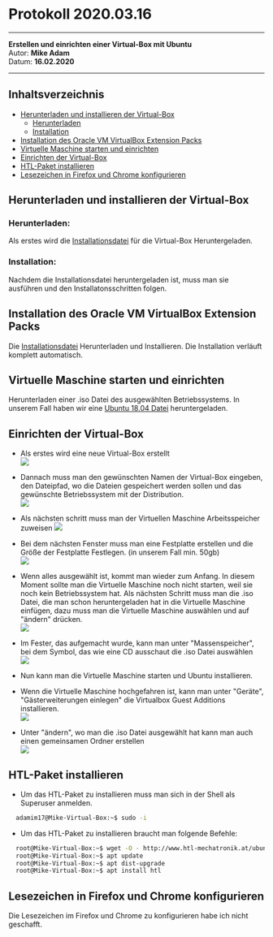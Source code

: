 # Protokoll 2020.03.16
--------------------------
**Erstellen und einrichten einer Virtual-Box mit Ubuntu**  
Autor: **Mike Adam**  
Datum: **16.02.2020**

--------------------------

## Inhaltsverzeichnis
* [Herunterladen und installieren der Virtual-Box](#herunterladen-und-installieren-der-virtual-box)
   * [Herunterladen](#herunterladen)
   * [Installation](#installation)
* [Installation des Oracle VM VirtualBox Extension Packs](#installation-des-oracle-vm-virtualbox-extension-packs)
* [Virtuelle Maschine starten und einrichten](#virtuelle-maschine-starten-und-einrichten)
* [Einrichten der Virtual-Box](#einrichten-der-virtual-box)
* [HTL-Paket installieren](#htl-paket-installieren)
* [Lesezeichen in Firefox und Chrome konfigurieren](#lesezeichen-in-firefox-und-chrome-konfigurieren)


## Herunterladen und installieren der Virtual-Box
### Herunterladen:
Als erstes wird die [Installationsdatei](https://www.virtualbox.org/wiki/Downloads) für die Virtual-Box Heruntergeladen.
### Installation:
Nachdem die Installationsdatei heruntergeladen ist, muss man sie ausführen und den Installatonsschritten folgen.

## Installation des Oracle VM VirtualBox Extension Packs
Die [Installationsdatei](https://www.virtualbox.org/wiki/Downloads) Herunterladen und Installieren. Die Installation verläuft komplett automatisch.

## Virtuelle Maschine starten und einrichten
Herunterladen einer .iso Datei des ausgewählten Betriebssystems. In unserem Fall haben wir eine [Ubuntu 18.04 Datei](https://ubuntu.com/download/desktop/thank-you?version=18.04.4&architecture=amd64) heruntergeladen. 

## Einrichten der Virtual-Box
* Als erstes wird eine neue Virtual-Box erstellt   
![](https://cdn.discordapp.com/attachments/420277853033332736/689397168708124684/Bild_1.PNG)

* Dannach muss man den gewünschten Namen der Virtual-Box eingeben, den Dateipfad, wo die Dateien gespeichert werden sollen und das gewünschte Betriebssystem mit der Distribution.   
![](https://cdn.discordapp.com/attachments/420277853033332736/689399639647977520/Bild_2dasdasdasd.png)

* Als nächsten schritt muss man der Virtuellen Maschine Arbeitsspeicher zuweisen
![](https://cdn.discordapp.com/attachments/420277853033332736/689397174659973122/Bild_3.PNG)

* Bei dem nächsten Fenster muss man eine Festplatte erstellen und die Größe der Festplatte Festlegen. (in unserem Fall min. 50gb)   
![](https://cdn.discordapp.com/attachments/420277853033332736/689397176694341650/Bild_4.PNG)

* Wenn alles ausgewählt ist, kommt man wieder zum Anfang. In diesem Moment sollte man die Virtuelle Maschine noch nicht starten, weil sie noch kein Betriebssystem hat. Als nächsten Schritt muss man die .iso Datei, die man schon heruntergeladen hat in die Virtuelle Maschine einfügen, dazu muss man die Virtuelle Maschine auswählen und auf "ändern" drücken.   
![](https://cdn.discordapp.com/attachments/420277853033332736/689397168708124684/Bild_1.PNG)

* Im Fester, das aufgemacht wurde, kann man unter "Massenspeicher", bei dem Symbol, das wie eine CD ausschaut die .iso Datei auswählen   
![](https://cdn.discordapp.com/attachments/420277853033332736/689397181127458826/Bild_7.PNG)

* Nun kann man die Virtuelle Maschine starten und Ubuntu installieren.
* Wenn die Virtuelle Maschine hochgefahren ist, kann man unter "Geräte", "Gästerweiterungen einlegen" die Virtualbox Guest Additions installieren.   
![](https://cdn.discordapp.com/attachments/420277853033332736/689409868079300639/Unbenanntsadasd.PNG)

 * Unter "ändern", wo man die .iso Datei ausgewählt hat kann man auch einen gemeinsamen Ordner erstellen      
 ![](https://cdn.discordapp.com/attachments/420277853033332736/689412325056315430/ydsfysdfy.PNG)
 
 ## HTL-Paket installieren
 * Um das HTL-Paket zu installieren muss man sich in der Shell als Superuser anmelden.
````bash
  adamim17@Mike-Virtual-Box:~$ sudo -i
````
* Um das HTL-Paket zu installieren braucht man folgende Befehle:
````bash
  root@Mike-Virtual-Box:~$ wget -O - http://www.htl-mechatronik.at/ubuntu-htl/install | bash
  root@Mike-Virtual-Box:~$ apt update
  root@Mike-Virtual-Box:~$ apt dist-upgrade
  root@Mike-Virtual-Box:~$ apt install htl
````
## Lesezeichen in Firefox und Chrome konfigurieren
Die Lesezeichen im Firefox und Chrome zu konfigurieren habe ich nicht geschafft.

